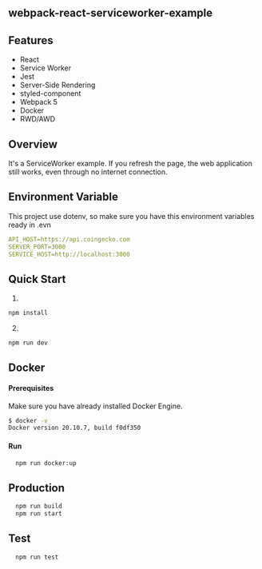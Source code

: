 ## webpack-react-serviceworker-example

## Features

* React
* Service Worker
* Jest
* Server-Side Rendering 
* styled-component
* Webpack 5
* Docker
* RWD/AWD

## Overview

It's a ServiceWorker example. If you refresh the page, the web application still works, even through no internet connection.

## Environment Variable
This project use dotenv, so make sure you have this environment variables ready in .evn
```yaml
API_HOST=https://api.coingecko.com
SERVER_PORT=3000
SERVICE_HOST=http://localhost:3000
```

## Quick Start
1. 
```sh
npm install
```

2. 
```sh
npm run dev
```

## Docker

#### Prerequisites
Make sure you have already installed Docker Engine.
```sh
$ docker -v
Docker version 20.10.7, build f0df350
```

#### Run
```sh
  npm run docker:up
```

## Production
```sh
  npm run build
  npm run start
```

## Test
```sh
  npm run test
```